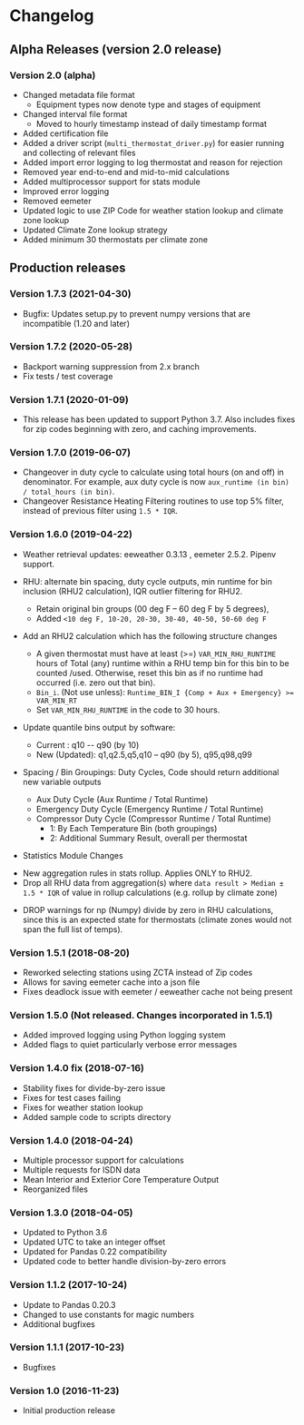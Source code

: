 # Changelog

## Alpha Releases (version 2.0 release)

### Version 2.0 (alpha)

* Changed metadata file format
    - Equipment types now denote type and stages of equipment
* Changed interval file format
    - Moved to hourly timestamp instead of daily timestamp format
* Added certification file
* Added a driver script (`multi_thermostat_driver.py`) for easier running and collecting of relevant files
* Added import error logging to log thermostat and reason for rejection
* Removed year end-to-end and mid-to-mid calculations
* Added multiprocessor support for stats module
* Improved error logging
* Removed eemeter
* Updated logic to use ZIP Code for weather station lookup and climate zone lookup
* Updated Climate Zone lookup strategy
* Added minimum 30 thermostats per climate zone

## Production releases

### Version 1.7.3 (2021-04-30)

* Bugfix: Updates setup.py to prevent numpy versions that are incompatible (1.20 and later)

### Version 1.7.2 (2020-05-28)

* Backport warning suppression from 2.x branch
* Fix tests / test coverage

### Version 1.7.1 (2020-01-09)

* This release has been updated to support Python 3.7. Also includes fixes for zip codes beginning with zero, and caching improvements.

### Version 1.7.0 (2019-06-07)

* Changeover in duty cycle to calculate using total hours (on and off) in denominator. For example, aux duty cycle is now `aux_runtime (in bin) / total_hours (in bin)`.
* Changeover Resistance Heating Filtering routines to use top 5% filter, instead of previous filter using `1.5 * IQR`.

### Version 1.6.0 (2019-04-22)

* Weather retrieval updates: eeweather 0.3.13 , eemeter 2.5.2. Pipenv support.
* RHU: alternate bin spacing, duty cycle outputs, min runtime for bin inclusion (RHU2 calculation), IQR outlier filtering for RHU2.
    - Retain original bin groups (00 deg F – 60 deg F by 5 degrees),
    - Added `<10 deg F, 10-20, 20-30, 30-40, 40-50, 50-60 deg F`

* Add an RHU2 calculation which has the following structure changes
    - A given thermostat must have at least (>=) `VAR_MIN_RHU_RUNTIME` hours of Total (any) runtime within a RHU temp bin for this bin to be counted /used. Otherwise, reset this bin as if no runtime had occurred (i.e. zero out that bin).
    - `Bin_i`. (Not use unless): `Runtime_BIN_I {Comp + Aux + Emergency} >= VAR_MIN_RT`
    - Set `VAR_MIN_RHU_RUNTIME` in the code to 30 hours.

* Update quantile bins output by software:
    - Current : q10 -- q90 (by 10)
    - New (Updated): q1,q2.5,q5,q10 – q90 (by 5), q95,q98,q99

* Spacing / Bin Groupings: Duty Cycles, Code should return additional new variable outputs
    - Aux Duty Cycle (Aux Runtime / Total Runtime)
    - Emergency Duty Cycle (Emergency Runtime / Total Runtime)
    - Compressor Duty Cycle (Compressor Runtime / Total Runtime)
        + 1: By Each Temperature Bin (both groupings)
        + 2: Additional Summary Result, overall per thermostat

* Statistics Module Changes
- New aggregation rules in stats rollup. Applies ONLY to RHU2.
- Drop all RHU data from aggregation(s) where `data result > Median ± 1.5 * IQR` of value in rollup calculations (e.g. rollup by climate zone)
* DROP warnings for np (Numpy) divide by zero in RHU calculations, since this is an expected state for thermostats (climate zones would not span the full list of temps).

### Version 1.5.1 (2018-08-20)

* Reworked selecting stations using ZCTA instead of Zip codes
* Allows for saving eemeter cache into a json file
* Fixes deadlock issue with eemeter / eeweather cache not being present

### Version 1.5.0 (Not released. Changes incorporated in 1.5.1)

* Added improved logging using Python logging system
* Added flags to quiet particularly verbose error messages

### Version 1.4.0 fix (2018-07-16)

* Stability fixes for divide-by-zero issue
* Fixes for test cases failing
* Fixes for weather station lookup
* Added sample code to scripts directory

### Version 1.4.0 (2018-04-24)

* Multiple processor support for calculations
* Multiple requests for ISDN data
* Mean Interior and Exterior Core Temperature Output
* Reorganized files

### Version 1.3.0 (2018-04-05)

* Updated to Python 3.6
* Updated UTC to take an integer offset
* Updated for Pandas 0.22 compatibility
* Updated code to better handle division-by-zero errors

### Version 1.1.2 (2017-10-24)

* Update to Pandas 0.20.3
* Changed to use constants for magic numbers
* Additional bugfixes

### Version 1.1.1 (2017-10-23)

* Bugfixes

### Version 1.0 (2016-11-23)

* Initial production release
